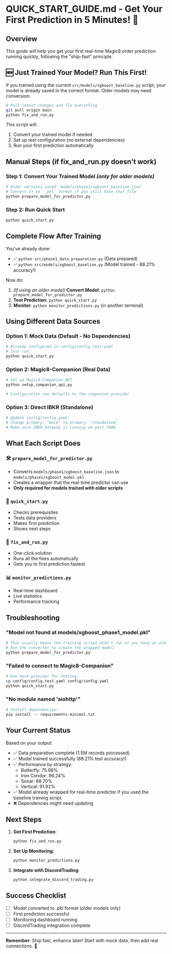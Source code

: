 # QUICK_START_GUIDE.md - Get Your First Prediction in 5 Minutes! 🚀

## Overview

This guide will help you get your first real-time Magic8 order prediction running quickly, following the "ship-fast" principle.

## 🆕 Just Trained Your Model? Run This First!

If you trained using the current `src/models/xgboost_baseline.py` script, your model is already saved in the correct format.  Older models may need conversion:

```bash
# Pull latest changes and fix everything
git pull origin main
python fix_and_run.py
```

This script will:
1. Convert your trained model if needed
2. Set up test configuration (no external dependencies)
3. Run your first prediction automatically

## Manual Steps (if fix_and_run.py doesn't work)

### Step 1: Convert Your Trained Model *(only for older models)*

```bash
# Older versions saved `models/phase1/xgboost_baseline.json`
# Convert it to `.pkl` format if you still have that file
python prepare_model_for_predictor.py
```

### Step 2: Run Quick Start

```bash
python quick_start.py
```

## Complete Flow After Training

You've already done:
- ✅ `python src/phase1_data_preparation.py` (Data prepared)
- ✅ `python src/models/xgboost_baseline.py` (Model trained - 88.21% accuracy!)

Now do:
1. *(If using an older model)* **Convert Model**: `python prepare_model_for_predictor.py`
2. **Test Prediction**: `python quick_start.py`
3. **Monitor**: `python monitor_predictions.py` (in another terminal)

## Using Different Data Sources

### Option 1: Mock Data (Default - No Dependencies)
```bash
# Already configured in config/config.test.yaml
# Just run:
python quick_start.py
```

### Option 2: Magic8-Companion (Real Data)
```bash
# Set up Magic8-Companion API
python setup_companion_api.py

# Configuration now defaults to the companion provider
```

### Option 3: Direct IBKR (Standalone)
```bash
# Update config/config.yaml:
# Change primary: "mock" to primary: "standalone"
# Make sure IBKR Gateway is running on port 7498
```

## What Each Script Does

### 🛠️ `prepare_model_for_predictor.py`
- Converts `models/phase1/xgboost_baseline.json` to `models/phase1/xgboost_model.pkl`
- Creates a wrapper that the real-time predictor can use
- **Only required for models trained with older scripts**

### 🎯 `quick_start.py`
- Checks prerequisites
- Tests data providers
- Makes first prediction
- Shows next steps

### 🔧 `fix_and_run.py`
- One-click solution
- Runs all the fixes automatically
- Gets you to first prediction fastest

### 📊 `monitor_predictions.py`
- Real-time dashboard
- Live statistics
- Performance tracking

## Troubleshooting

### "Model not found at models/xgboost_phase1_model.pkl"
```bash
# This usually means the training script didn't run or you have an old model.
# Run the converter to create the wrapped model:
python prepare_model_for_predictor.py
```

### "Failed to connect to Magic8-Companion"
```bash
# Use mock provider for testing:
cp config/config.test.yaml config/config.yaml
python quick_start.py
```

### "No module named 'aiohttp'"
```bash
# Install dependencies:
pip install -r requirements-minimal.txt
```

## Your Current Status

Based on your output:
- ✅ Data preparation complete (1.5M records processed)
- ✅ Model trained successfully (88.21% test accuracy!)
- ✅ Performance by strategy:
  - Butterfly: 75.98%
  - Iron Condor: 96.24%
  - Sonar: 88.70%
  - Vertical: 91.92%
 - ✅ Model already wrapped for real-time predictor if you used the baseline training script
 - ❌ Dependencies might need updating

## Next Steps

1. **Get First Prediction**:
   ```bash
   python fix_and_run.py
   ```

2. **Set Up Monitoring**:
   ```bash
   python monitor_predictions.py
   ```

3. **Integrate with DiscordTrading**:
   ```bash
   python integrate_discord_trading.py
   ```

## Success Checklist

 - [ ] Model converted to .pkl format (older models only)
- [ ] First prediction successful
- [ ] Monitoring dashboard running
- [ ] DiscordTrading integration complete

---

**Remember**: Ship fast, enhance later! Start with mock data, then add real connections. 🚀
